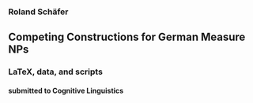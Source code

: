 ### Roland Schäfer
## Competing Constructions for German Measure NPs
### LaTeX, data, and scripts

#### submitted to Cognitive Linguistics

